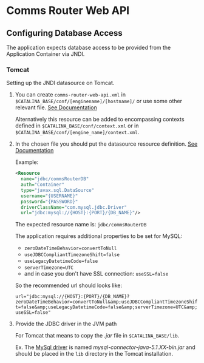 Comms Router Web API
==

Configuring Database Access
--

The application expects database access to be provided
from the Application Container via JNDI.

### Tomcat

Setting up the JNDI datasource on Tomcat.

1. You can create `comms-router-web-api.xml` in `$CATALINA_BASE/conf/[enginename]/[hostname]/`
    or use some other relevant file. [See Documentation][1]

    Alternatively this resource can be added to encompassing contexts defined in `$CATALINA_BASE/conf/context.xml` or in `$CATALINA_BASE/conf/[engine_name]/context.xml`.

2. In the chosen file you should put the datasource resource definition. [See Documentation][2]

    Example:

    ```xml
    <Resource
      name="jdbc/commsRouterDB"
      auth="Container"
      type="javax.sql.DataSource"
      username="{USERNAME}"
      password="{PASSWORD}"
      driverClassName="com.mysql.jdbc.Driver"
      url="jdbc:mysql://{HOST}:{PORT}/{DB_NAME}"/>
    ```

    The expected resource name is: `jdbc/commsRouterDB`

    The application requires additional properties to be set for MySQL:

    - `zeroDateTimeBehavior=convertToNull`
    - `useJDBCCompliantTimezoneShift=false`
    - `useLegacyDatetimeCode=false`
    - `serverTimezone=UTC`
    - and in case you don't have SSL connection: `useSSL=false`

    So the recommended url should looks like:

    `url="jdbc:mysql://{HOST}:{PORT}/{DB_NAME}?zeroDateTimeBehavior=convertToNull&amp;useJDBCCompliantTimezoneShift=false&amp;useLegacyDatetimeCode=false&amp;serverTimezone=UTC&amp;useSSL=false"`

3. Provide the JDBC driver in the JVM path

    For Tomcat that means to copy the _.jar_ file in `$CATALINA_BASE/lib`.

    Ex. The [MySql driver][3] is named _mysql-connector-java-5.1.XX-bin.jar_ and
    should be placed in the `lib` directory in the Tomcat installation.


[1]: https://tomcat.apache.org/tomcat-8.0-doc/config/context.html  "Apache Tomcat 8 Configuration Reference"
[2]: https://tomcat.apache.org/tomcat-8.0-doc/jndi-datasource-examples-howto.html "JNDI Datasource HOW-TO"
[3]: https://dev.mysql.com/downloads/connector/j/5.1.html "MySQL Connector/J"
